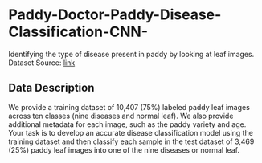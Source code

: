 # Paddy-Doctor-Paddy-Disease-Classification-CNN-
Identifying the type of disease present in paddy by looking at leaf images.
Dataset Source: [link](https://www.kaggle.com/competitions/paddy-disease-classification/data)
## Data Description
We provide a training dataset of 10,407 (75%) labeled paddy leaf images across ten classes (nine diseases and normal leaf). We also provide additional metadata for each image, such as the paddy variety and age. Your task is to develop an accurate disease classification model using the training dataset and then classify each sample in the test dataset of 3,469 (25%) paddy leaf images into one of the nine diseases or normal leaf.
